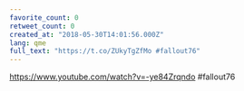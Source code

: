 ```yaml
---
favorite_count: 0
retweet_count: 0
created_at: "2018-05-30T14:01:56.000Z"
lang: qme
full_text: "https://t.co/ZUkyTgZfMo #fallout76"
---
```


<https://www.youtube.com/watch?v=-ye84Zrqndo> #fallout76
